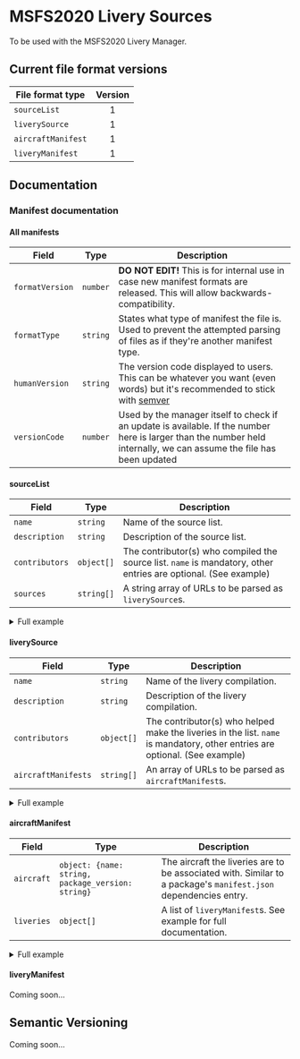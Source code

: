 # MSFS2020 Livery Sources

To be used with the MSFS2020 Livery Manager.

## Current file format versions

| File format type   | Version |
| ------------------ | :-----: |
| `sourceList`       |    1    |
| `liverySource`     |    1    |
| `aircraftManifest` |    1    |
| `liveryManifest`   |    1    |

## Documentation

### Manifest documentation

#### All manifests

| Field           | Type     | Description                                                                                                                                                          |
| --------------- | -------- | -------------------------------------------------------------------------------------------------------------------------------------------------------------------- |
| `formatVersion` | `number` | **DO NOT EDIT!** This is for internal use in case new manifest formats are released. This will allow backwards-compatibility.                                        |
| `formatType`    | `string` | States what type of manifest the file is. Used to prevent the attempted parsing of files as if they're another manifest type.                                        |
| `humanVersion`  | `string` | The version code displayed to users. This can be whatever you want (even words) but it's recommended to stick with [semver](#semantic-versioning)                    |
| `versionCode`   | `number` | Used by the manager itself to check if an update is available. If the number here is larger than the number held internally, we can assume the file has been updated |

#### sourceList

| Field          | Type       | Description                                                                                                     |
| -------------- | ---------- | --------------------------------------------------------------------------------------------------------------- |
| `name`         | `string`   | Name of the source list.                                                                                        |
| `description`  | `string`   | Description of the source list.                                                                                 |
| `contributors` | `object[]` | The contributor(s) who compiled the source list. `name` is mandatory, other entries are optional. (See example) |
| `sources`      | `string[]` | A string array of URLs to be parsed as `liverySource`s.                                                         |

<details>
<summary>Full example</summary>

```jsonc
{
  "formatVersion": 1,
  "formatType": "sourceList",
  "humanVersion": "0.1.0",
  "versionCode": 1,
  "name": "Official livery manager source list",
  "description": "A compilation of verified livery sources.",
  "contributors": [
    {
      "name": "David Wheatley",
      "github": "davwheat",
      "twitter": "@davwheat_",
      "msfsforums": "davwheat"
    }
  ],
  "sources": [
    "https://raw.githubusercontent.com/......./official-megapack.json"
  ]
}
```

</details>

#### liverySource

| Field               | Type       | Description                                                                                                                 |
| ------------------- | ---------- | --------------------------------------------------------------------------------------------------------------------------- |
| `name`              | `string`   | Name of the livery compilation.                                                                                             |
| `description`       | `string`   | Description of the livery compilation.                                                                                      |
| `contributors`      | `object[]` | The contributor(s) who helped make the liveries in the list. `name` is mandatory, other entries are optional. (See example) |
| `aircraftManifests` | `string[]` | An array of URLs to be parsed as `aircraftManifest`s.                                                                       |

<details>
<summary>Full example</summary>

```jsonc
{
  "formatVersion": 1,
  "formatType": "liverySource",
  "humanVersion": "0.1.0",
  "versionCode": 1,
  "name": "The official megapack",
  "description": "The livery megapack you all know and love.",
  "contributors": [
    {
      "name": "David Wheatley",
      "github": "davwheat",
      "twitter": "@davwheat_",
      "msfsforums": "davwheat"
    }
  ],
  "aircraftManifests": [
    "https://raw.githubusercontent.com/.../cessna-208b/manifest.json"
  ]
}
```

</details>

#### aircraftManifest

| Field      | Type                                              | Description                                                                                                     |
| ---------- | ------------------------------------------------- | --------------------------------------------------------------------------------------------------------------- |
| `aircraft` | `object: {name: string, package_version: string}` | The aircraft the liveries are to be associated with. Similar to a package's `manifest.json` dependencies entry. |
| `liveries` | `object[]`                                        | A list of `liveryManifest`s. See example for full documentation.                                                |

<details>
<summary>Full example</summary>

```jsonc
{
  "formatVersion": 1,
  "formatType": "aircraftManifest",
  "humanVersion": "0.1.0",
  "versionCode": 1,
  "aircraft": {
    "name": "asobo-aircraft-208b-grand-caravan-ex",
    "package_version": "0.1.48"
  },
  "liveries": [
    {
      "name": "DHL",
      "humanVersion": "0.1.0",
      "versionCode": 1,
      "authors": [
        {
          "name": "David Wheatley",
          "github": "davwheat",
          "twitter": "@davwheat_",
          "msfsforums": "davwheat"
        }
      ],
      "manifestURL": "https://raw.githubusercontent.com/.../cessna-208b/dhl/manifest.json"
    }
  ]
}
```

</details>

#### liveryManifest

Coming soon...

## Semantic Versioning

Coming soon...
